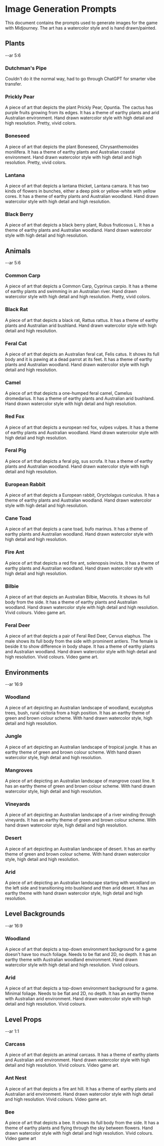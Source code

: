 # Image Generation Prompts

This document contains the prompts used to generate images for the game with Midjourney. The art has a watercolor style and is hand drawn/painted.

## Plants

--ar 5:6

### Dutchman's Pipe

Couldn't do it the normal way, had to go through ChatGPT for smarter vibe transfer.

### Prickly Pear

A piece of art that depicts the plant Prickly Pear, Opuntia. The cactus has purple fruits growing from its edges. It has a theme of earthy plants and arid Australian environment. Hand drawn watercolor style with high detail and high resolution. Pretty, vivid colors.

### Boneseed

A piece of art that depicts the plant Boneseed, Chrysanthemoides monilifera. It has a theme of earthy plants and Australian coastal environment. Hand drawn watercolor style with high detail and high resolution. Pretty, vivid colors.

### Lantana

A piece of art that depicts a lantana thicket, Lantana camara. It has two kinds of flowers in bunches, either a deep pink or yellow-white with yellow cores. It has a theme of earthy plants and Australian woodland. Hand drawn watercolor style with high detail and high resolution.

### Black Berry

A piece of art that depicts a black berry plant, Rubus fruticosus L. It has a theme of earthy plants and Australian woodland. Hand drawn watercolor style with high detail and high resolution.

## Animals

--ar 5:6

### Common Carp

A piece of art that depicts a Common Carp, Cyprinus carpio. It has a theme of earthy plants and swimming in an Australian river. Hand drawn watercolor style with high detail and high resolution. Pretty, vivid colors.

### Black Rat

A piece of art that depicts a black rat, Rattus rattus. It has a theme of earthy plants and Australian arid bushland. Hand drawn watercolor style with high detail and high resolution.

### Feral Cat

A piece of art that depicts an Australian feral cat, Felis catus. It shows its full body and it is pawing at a dead parrot at its feet. It has a theme of earthy plants and Australian woodland. Hand drawn watercolor style with high detail and high resolution.

### Camel

A piece of art that depicts a one-humped feral camel, Camelus dromedarius. It has a theme of earthy plants and Australian arid bushland. Hand drawn watercolor style with high detail and high resolution.

### Red Fox

A piece of art that depicts a european red fox, vulpes vulpes. It has a theme of earthy plants and Australian woodland. Hand drawn watercolor style with high detail and high resolution.

### Feral Pig

A piece of art that depicts a feral pig, sus scrofa. It has a theme of earthy plants and Australian woodland. Hand drawn watercolor style with high detail and high resolution.

### European Rabbit

A piece of art that depicts a European rabbit, Oryctolagus cuniculus. It has a theme of earthy plants and Australian woodland. Hand drawn watercolor style with high detail and high resolution.

### Cane Toad

A piece of art that depicts a cane toad, bufo marinus. It has a theme of earthy plants and Australian woodland. Hand drawn watercolor style with high detail and high resolution.

### Fire Ant

A piece of art that depicts a red fire ant, solenopsis invicta. It has a theme of earthy plants and Australian woodland. Hand drawn watercolor style with high detail and high resolution.

### Bilbie

A piece of art that depicts an Australian Bilbie, Macrotis. It shows its full body from the side. It has a theme of earthy plants and Australian woodland. Hand drawn watercolor style with high detail and high resolution. Vivid colours. Video game art.

### Feral Deer

A piece of art that depicts a pair of Feral Red Deer, Cervus elaphus. The male shows its full body from the side with prominent antlers. The female is beside it to show difference in body shape. It has a theme of earthy plants and Australian woodland. Hand drawn watercolor style with high detail and high resolution. Vivid colours. Video game art.

## Environments

--ar 16:9

### Woodland

A piece of art depicting an Australian landscape of woodland, eucalyptus trees, bush, rural victoria from a high position. It has an earthy theme of green and brown colour scheme. With hand drawn watercolor style, high detail and high resolution.

### Jungle

A piece of art depicting an Australian landscape of tropical jungle. It has an earthy theme of green and brown colour scheme. With hand drawn watercolor style, high detail and high resolution.

### Mangroves

A piece of art depicting an Australian landscape of mangrove coast line. It has an earthy theme of green and brown colour scheme. With hand drawn watercolor style, high detail and high resolution.

### Vineyards

A piece of art depicting an Australian landscape of a river winding through vineyards. It has an earthy theme of green and brown colour scheme. With hand drawn watercolor style, high detail and high resolution.

### Desert

A piece of art depicting an Australian landscape of desert. It has an earthy theme of green and brown colour scheme. With hand drawn watercolor style, high detail and high resolution.

### Arid

A piece of art depicting an Australian landscape starting with woodland on the left side and transitioning into bushland and then arid desert. It has an earthy theme with hand drawn watercolor style, high detail and high resolution.

## Level Backgrounds

--ar 16:9

### Woodland

A piece of art that depicts a top-down environment background for a game doesn't have too much foliage. Needs to be flat and 2D, no depth. It has an earthy theme with Australian woodland environment. Hand drawn watercolor style with high detail and high resolution. Vivid colours.

### Arid

A piece of art that depicts a top-down environment background for a game. Minimal foliage. Needs to be flat and 2D, no depth. It has an earthy theme with Australian arid environment. Hand drawn watercolor style with high detail and high resolution. Vivid colours.

## Level Props

--ar 1:1

### Carcass

A piece of art that depicts an animal carcass. It has a theme of earthy plants and Australian arid environment. Hand drawn watercolor style with high detail and high resolution. Vivid colours. Video game art.

### Ant Nest

A piece of art that depicts a fire ant hill. It has a theme of earthy plants and Australian arid environment. Hand drawn watercolor style with high detail and high resolution. Vivid colours. Video game art.

### Bee

A piece of art that depicts a bee. It shows its full body from the side. It has a theme of earthy plants and flying through the sky between flowers. Hand drawn watercolor style with high detail and high resolution. Vivid colours. Video game art